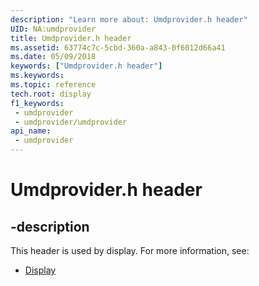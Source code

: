 ```yaml
---
description: "Learn more about: Umdprovider.h header"
UID: NA:umdprovider
title: Umdprovider.h header
ms.assetid: 63774c7c-5cbd-360a-a843-0f6012d66a41
ms.date: 05/09/2018
keywords: ["Umdprovider.h header"]
ms.keywords: 
ms.topic: reference
tech.root: display
f1_keywords:
 - umdprovider
 - umdprovider/umdprovider
api_name:
 - umdprovider
---
```


# Umdprovider.h header


## -description

This header is used by display. For more information, see:

- [Display](../_display/index.md)

